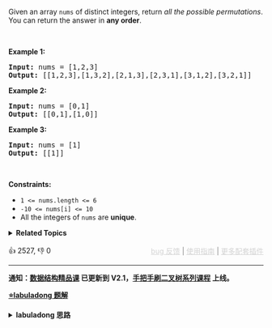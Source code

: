 <p>Given an array <code>nums</code> of distinct integers, return <em>all the possible permutations</em>. You can return the answer in <strong>any order</strong>.</p>

<p>&nbsp;</p> 
<p><strong class="example">Example 1:</strong></p> 
<pre><strong>Input:</strong> nums = [1,2,3]
<strong>Output:</strong> [[1,2,3],[1,3,2],[2,1,3],[2,3,1],[3,1,2],[3,2,1]]
</pre>
<p><strong class="example">Example 2:</strong></p> 
<pre><strong>Input:</strong> nums = [0,1]
<strong>Output:</strong> [[0,1],[1,0]]
</pre>
<p><strong class="example">Example 3:</strong></p> 
<pre><strong>Input:</strong> nums = [1]
<strong>Output:</strong> [[1]]
</pre> 
<p>&nbsp;</p> 
<p><strong>Constraints:</strong></p>

<ul> 
 <li><code>1 &lt;= nums.length &lt;= 6</code></li> 
 <li><code>-10 &lt;= nums[i] &lt;= 10</code></li> 
 <li>All the integers of <code>nums</code> are <strong>unique</strong>.</li> 
</ul>

<details><summary><strong>Related Topics</strong></summary>数组 | 回溯</details><br>

<div>👍 2527, 👎 0<span style='float: right;'><span style='color: gray;'><a href='https://github.com/labuladong/fucking-algorithm/discussions/939' target='_blank' style='color: lightgray;text-decoration: underline;'>bug 反馈</a> | <a href='https://labuladong.gitee.io/article/fname.html?fname=jb插件简介' target='_blank' style='color: lightgray;text-decoration: underline;'>使用指南</a> | <a href='https://labuladong.github.io/algo/images/others/%E5%85%A8%E5%AE%B6%E6%A1%B6.jpg' target='_blank' style='color: lightgray;text-decoration: underline;'>更多配套插件</a></span></span></div>

<div id="labuladong"><hr>

**通知：[数据结构精品课](https://aep.h5.xeknow.com/s/1XJHEO) 已更新到 V2.1，[手把手刷二叉树系列课程](https://aep.xet.tech/s/3YGcq3) 上线。**



<p><strong><a href="https://labuladong.github.io/article/slug.html?slug=permutations" target="_blank">⭐️labuladong 题解</a></strong></p>
<details><summary><strong>labuladong 思路</strong></summary>

## 基本思路

> 本文有视频版：[回溯算法秒杀所有排列/组合/子集问题](https://www.bilibili.com/video/BV1Yt4y1t7dK)

PS：这道题在[《算法小抄》](https://item.jd.com/12759911.html) 的第 43 页。

[回溯算法详解](https://labuladong.github.io/article/fname.html?fname=回溯算法详解修订版) 中就是拿这个问题来解释回溯模板的，首先画出回溯树来看一看：

![](https://labuladong.github.io/pictures/子集/3.jpg)

写代码遍历这棵回溯树即可。

**详细题解：[回溯算法秒杀所有排列/组合/子集问题](https://labuladong.github.io/article/fname.html?fname=子集排列组合)**

**标签：[回溯算法](https://mp.weixin.qq.com/mp/appmsgalbum?__biz=MzAxODQxMDM0Mw==&action=getalbum&album_id=2122002916411604996)**

## 解法代码

提示：🟢 标记的是我写的解法代码，🤖 标记的是 chatGPT 翻译的多语言解法代码。如有错误，可以 [点这里](https://github.com/labuladong/fucking-algorithm/issues/1113) 反馈和修正。

<div class="tab-panel"><div class="tab-nav">
<button data-tab-item="cpp" class="tab-nav-button btn " data-tab-group="default" onclick="switchTab(this)">cpp🤖</button>

<button data-tab-item="python" class="tab-nav-button btn " data-tab-group="default" onclick="switchTab(this)">python🤖</button>

<button data-tab-item="java" class="tab-nav-button btn active" data-tab-group="default" onclick="switchTab(this)">java🟢</button>

<button data-tab-item="go" class="tab-nav-button btn " data-tab-group="default" onclick="switchTab(this)">go🤖</button>

<button data-tab-item="javascript" class="tab-nav-button btn " data-tab-group="default" onclick="switchTab(this)">javascript🤖</button>
</div><div class="tab-content">
<div data-tab-item="cpp" class="tab-item " data-tab-group="default"><div class="highlight">

```cpp
// 注意：cpp 代码由 chatGPT🤖 根据我的 java 代码翻译，旨在帮助不同背景的读者理解算法逻辑。
// 本代码已经通过力扣的测试用例，应该可直接成功提交。

class backtracking.round2.backtracking.round2.backtracking.round2.backtracking.round2.backtracking.round2.backtracking.round2.binaryTree.bfs.greedy.dp.Solution {
public:
    vector<vector<int>> res;

    /* 主函数，输入一组不重复的数字，返回它们的全排列 */
    vector<vector<int>> permute(vector<int>& nums) {
        // 记录「路径」
        deque<int> track;
        // 「路径」中的元素会被标记为 true，避免重复使用
        vector<bool> used(nums.size(), false);
        
        backtrack(nums, track, used);
        return res;
    }

    // 路径：记录在 track 中
    // 选择列表：nums 中不存在于 track 的那些元素（used[i] 为 false）
    // 结束条件：nums 中的元素全都在 track 中出现
    void backtrack(vector<int>& nums, deque<int>& track, vector<bool>& used) {
        // 触发结束条件
        if (track.size() == nums.size()) {
            res.push_back(vector<int>(track.begin(), track.end()));
            return;
        }

        for (int i = 0; i < nums.size(); i++) {
            // 排除不合法的选择
            if (used[i]) {/**<extend up -200>![](https://labuladong.github.io/pictures/backtracking/6.jpg) */
                // nums[i] 已经在 track 中，跳过
                continue;
            }
            // 做选择
            track.push_back(nums[i]);
            used[i] = true;
            // 进入下一层决策树
            backtrack(nums, track, used);
            // 取消选择
            track.pop_back();
            used[i] = false;
        }
    }
};
```

</div></div>

<div data-tab-item="python" class="tab-item " data-tab-group="default"><div class="highlight">

```python
# 注意：python 代码由 chatGPT🤖 根据我的 java 代码翻译，旨在帮助不同背景的读者理解算法逻辑。
# 本代码已经通过力扣的测试用例，应该可直接成功提交。

class backtracking.round2.backtracking.round2.backtracking.round2.backtracking.round2.backtracking.round2.backtracking.round2.binaryTree.bfs.greedy.dp.Solution:
    def __init__(self):
        self.res = []

    # 主函数，输入一组不重复的数字，返回它们的全排列 
    def permute(self, nums: List[int]) -> List[List[int]]:

        # 记录「路径」
        track = []
        # 「路径」中的元素会被标记为 true，避免重复使用
        used = [False] * len(nums)
        
        self.backtrack(nums, track, used)
        return self.res

    # 路径：记录在 track 中
    # 选择列表：nums 中不存在于 track 的那些元素（used[i] 为 false）
    # 结束条件：nums 中的元素全都在 track 中出现
    def backtrack(self, nums: List[int], track: List[int], used: List[bool]) -> None:

        # 触发结束条件
        if len(track) == len(nums):
            self.res.append(track[:])
            return

        for i in range(len(nums)):
            # 排除不合法的选择
            if used[i]:
                # nums[i] 已经在 track 中，跳过
                continue
            # 做选择
            track.append(nums[i])
            used[i] = True
            # 进入下一层决策树
            self.backtrack(nums, track, used)
            # 取消选择
            track.pop()
            used[i] = False
```

</div></div>

<div data-tab-item="java" class="tab-item active" data-tab-group="default"><div class="highlight">

```java
class backtracking.round2.backtracking.round2.backtracking.round2.backtracking.round2.backtracking.round2.backtracking.round2.binaryTree.bfs.greedy.dp.Solution {

    List<List<Integer>> res = new LinkedList<>();

    /* 主函数，输入一组不重复的数字，返回它们的全排列 */
    List<List<Integer>> permute(int[] nums) {
        // 记录「路径」
        LinkedList<Integer> track = new LinkedList<>();
        // 「路径」中的元素会被标记为 true，避免重复使用
        boolean[] used = new boolean[nums.length];
        
        backtrack(nums, track, used);
        return res;
    }

    // 路径：记录在 track 中
    // 选择列表：nums 中不存在于 track 的那些元素（used[i] 为 false）
    // 结束条件：nums 中的元素全都在 track 中出现
    void backtrack(int[] nums, LinkedList<Integer> track, boolean[] used) {
        // 触发结束条件
        if (track.size() == nums.length) {
            res.add(new LinkedList(track));
            return;
        }

        for (int i = 0; i < nums.length; i++) {
            // 排除不合法的选择
            if (used[i]) {/**<extend up -200>![](https://labuladong.github.io/pictures/backtracking/6.jpg) */
                // nums[i] 已经在 track 中，跳过
                continue;
            }
            // 做选择
            track.add(nums[i]);
            used[i] = true;
            // 进入下一层决策树
            backtrack(nums, track, used);
            // 取消选择
            track.removeLast();
            used[i] = false;
        }
    }
}
```

</div></div>

<div data-tab-item="go" class="tab-item " data-tab-group="default"><div class="highlight">

```go
// 注意：go 代码由 chatGPT🤖 根据我的 java 代码翻译，旨在帮助不同背景的读者理解算法逻辑。
// 本代码已经通过力扣的测试用例，应该可直接成功提交。

func permute(nums []int) [][]int {
    res := [][]int{}
    track := []int{}   // 记录「路径」
    used := make([]bool, len(nums))  // 「路径」中的元素会被标记为 true，避免重复使用

    var backtrack func(int)  // 定义回溯函数

    backtrack = func(level int) {
        if level == len(nums) {   // 触发结束条件
            tmp := make([]int, len(track))
            copy(tmp, track)
            res = append(res, tmp)
            return
        }
        // 枚举出所有可能的选择
        for i := 0; i < len(nums); i++ {
            if used[i] {  // 排除不合法的选择
                continue
            }
            track = append(track, nums[i])  // 做选择
            used[i] = true
            backtrack(level+1)  // 进入下一层决策树
            track = track[:len(track)-1]  // 取消选择
            used[i] = false
        }
    }

    backtrack(0)
    return res
}
```

</div></div>

<div data-tab-item="javascript" class="tab-item " data-tab-group="default"><div class="highlight">

```javascript
// 注意：javascript 代码由 chatGPT🤖 根据我的 java 代码翻译，旨在帮助不同背景的读者理解算法逻辑。
// 本代码还未经过力扣测试，仅供参考，如有疑惑，可以参照我写的 java 代码对比查看。

var permute = function(nums) {
    let res = [];
    let track = [];
    let used = new Array(nums.length).fill(false);
    // 路径：记录在 track 中
    // 选择列表：nums 中不存在于 track 的那些元素（used[i] 为 false）
    // 结束条件：nums 中的元素全都在 track 中出现
    const backtrack = (nums, track, used) => {
        // 触发结束条件
        if (track.length === nums.length) {
            res.push([...track]);
            return;
        }

        for (let i = 0; i < nums.length; i++) {
            // 排除不合法的选择
            if (used[i]) {
                // nums[i] 已经在 track 中，跳过
                continue;
            }
            // 做选择
            track.push(nums[i]);
            used[i] = true;
            // 进入下一层决策树
            backtrack(nums, track, used);
            // 取消选择
            track.pop();
            used[i] = false;
        }
    }
    backtrack(nums, track, used);
    return res;
}
```

</div></div>
</div></div>

**类似题目**：
  - [216. 组合总和 III 🟠](/problems/combination-sum-iii)
  - [39. 组合总和 🟠](/problems/combination-sum)
  - [40. 组合总和 II 🟠](/problems/combination-sum-ii)
  - [47. 全排列 II 🟠](/problems/permutations-ii)
  - [51. N 皇后 🔴](/problems/n-queens)
  - [77. 组合 🟠](/problems/combinations)
  - [78. 子集 🟠](/problems/subsets)
  - [90. 子集 II 🟠](/problems/subsets-ii)
  - [剑指 Offer II 079. 所有子集 🟠](/problems/TVdhkn)
  - [剑指 Offer II 080. 含有 k 个元素的组合 🟠](/problems/uUsW3B)
  - [剑指 Offer II 081. 允许重复选择元素的组合 🟠](/problems/Ygoe9J)
  - [剑指 Offer II 082. 含有重复元素集合的组合 🟠](/problems/4sjJUc)
  - [剑指 Offer II 083. 没有重复元素集合的全排列 🟠](/problems/VvJkup)
  - [剑指 Offer II 084. 含有重复元素集合的全排列 🟠](/problems/7p8L0Z)

</details>
</div>



